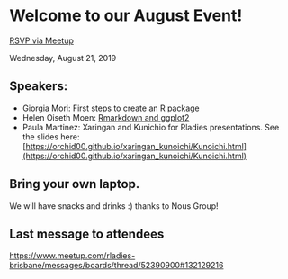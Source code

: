 # Welcome to our August Event!

[RSVP via Meetup](https://www.meetup.com/rladies-brisbane/events/263640982/)

Wednesday, August 21, 2019


## Speakers:

- Giorgia Mori: First steps to create an R package
- Helen Oiseth Moen: [Rmarkdown and ggplot2](https://github.com/rladies/meetup-presentations_brisbane/tree/master/2019/08/Rmarkdown)
- Paula Martinez: Xaringan and Kunichio for Rladies presentations. See the slides here: [https://orchid00.github.io/xaringan_kunoichi/Kunoichi.html](https://orchid00.github.io/xaringan_kunoichi/Kunoichi.html)

## Bring your own laptop.

We will have snacks and drinks :) thanks to Nous Group!

## Last message to attendees
https://www.meetup.com/rladies-brisbane/messages/boards/thread/52390900#132129216
